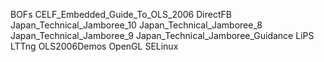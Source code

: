 BOFs
CELF_Embedded_Guide_To_OLS_2006
DirectFB
Japan_Technical_Jamboree_10
Japan_Technical_Jamboree_8
Japan_Technical_Jamboree_9
Japan_Technical_Jamboree_Guidance
LiPS
LTTng
OLS2006Demos
OpenGL
SELinux
